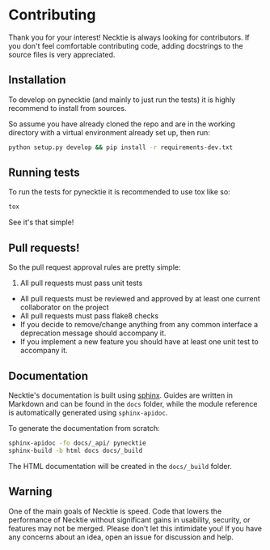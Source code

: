 # Contributing

Thank you for your interest! Necktie is always looking for contributors. If you
don't feel comfortable contributing code, adding docstrings to the source files
is very appreciated.

## Installation

To develop on pynecktie (and mainly to just run the tests) it is highly recommend to
install from sources.

So assume you have already cloned the repo and are in the working directory with
a virtual environment already set up, then run:

```bash
python setup.py develop && pip install -r requirements-dev.txt
```

## Running tests

To run the tests for pynecktie it is recommended to use tox like so:

```bash
tox
```

See it's that simple!

## Pull requests!

So the pull request approval rules are pretty simple:
1. All pull requests must pass unit tests
* All pull requests must be reviewed and approved by at least
one current collaborator on the project
* All pull requests must pass flake8 checks
* If you decide to remove/change anything from any common interface
a deprecation message should accompany it.
* If you implement a new feature you should have at least one unit
test to accompany it.

## Documentation

Necktie's documentation is built
using [sphinx](http://www.sphinx-doc.org/en/1.5.1/). Guides are written in
Markdown and can be found in the `docs` folder, while the module reference is
automatically generated using `sphinx-apidoc`.

To generate the documentation from scratch:

```bash
sphinx-apidoc -fo docs/_api/ pynecktie
sphinx-build -b html docs docs/_build
```

The HTML documentation will be created in the `docs/_build` folder.

## Warning

One of the main goals of Necktie is speed. Code that lowers the performance of
Necktie without significant gains in usability, security, or features may not be
merged. Please don't let this intimidate you! If you have any concerns about an
idea, open an issue for discussion and help.
